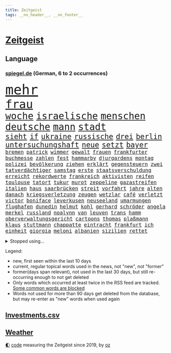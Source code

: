 ```yaml
---
title: Zeitgeist
tags: __no_header__, __no_footer__
---
```


# [Zeitgeist](https://oliz.io/zeitgeist/)

## Language

<h3><a href="https://www.spiegel.de" target="_blank">spiegel.de</a> (German, 6 to 2 occurrences)</h3>
<p style="font-family:monospace">
<span style="font-size:32pt"><a href="news_links.html#mehr" class="current">mehr</a></span>
<br>
<span style="font-size:27pt"><a href="news_links.html#frau" class="current">frau</a></span>
<br>
<span style="font-size:22pt"><a href="news_links.html#woche" class="current">woche</a></span>
<span style="font-size:22pt"><a href="news_links.html#israelische" class="current">israelische</a></span>
<span style="font-size:22pt"><a href="news_links.html#menschen" class="current">menschen</a></span>
<span style="font-size:22pt"><a href="news_links.html#deutsche" class="current">deutsche</a></span>
<span style="font-size:22pt"><a href="news_links.html#mann" class="current">mann</a></span>
<span style="font-size:22pt"><a href="news_links.html#stadt" class="current">stadt</a></span>
<br>
<span style="font-size:17pt"><a href="news_links.html#sieht" class="current">sieht</a></span>
<span style="font-size:17pt"><a href="news_links.html#if" class="new">if</a></span>
<span style="font-size:17pt"><a href="news_links.html#ukraine" class="current">ukraine</a></span>
<span style="font-size:17pt"><a href="news_links.html#russische" class="current">russische</a></span>
<span style="font-size:17pt"><a href="news_links.html#drei" class="current">drei</a></span>
<span style="font-size:17pt"><a href="news_links.html#berlin" class="current">berlin</a></span>
<span style="font-size:17pt"><a href="news_links.html#untersuchungshaft" class="current">untersuchungshaft</a></span>
<span style="font-size:17pt"><a href="news_links.html#neue" class="current">neue</a></span>
<span style="font-size:17pt"><a href="news_links.html#setzt" class="current">setzt</a></span>
<span style="font-size:17pt"><a href="news_links.html#bayer" class="current">bayer</a></span>
<br>
<span style="font-size:12pt"><a href="news_links.html#bremen" class="current">bremen</a></span>
<span style="font-size:12pt"><a href="news_links.html#patrick" class="current">patrick</a></span>
<span style="font-size:12pt"><a href="news_links.html#wimmer" class="new">wimmer</a></span>
<span style="font-size:12pt"><a href="news_links.html#gewalt" class="current">gewalt</a></span>
<span style="font-size:12pt"><a href="news_links.html#frauen" class="current">frauen</a></span>
<span style="font-size:12pt"><a href="news_links.html#frankfurter" class="current">frankfurter</a></span>
<span style="font-size:12pt"><a href="news_links.html#buchmesse" class="new">buchmesse</a></span>
<span style="font-size:12pt"><a href="news_links.html#zahlen" class="current">zahlen</a></span>
<span style="font-size:12pt"><a href="news_links.html#fest" class="current">fest</a></span>
<span style="font-size:12pt"><a href="news_links.html#hammarby" class="new">hammarby</a></span>
<span style="font-size:12pt"><a href="news_links.html#djurgardens" class="new">djurgardens</a></span>
<span style="font-size:12pt"><a href="news_links.html#montag" class="current">montag</a></span>
<span style="font-size:12pt"><a href="news_links.html#polizei" class="current">polizei</a></span>
<span style="font-size:12pt"><a href="news_links.html#bevölkerung" class="current">bevölkerung</a></span>
<span style="font-size:12pt"><a href="news_links.html#ziehen" class="current">ziehen</a></span>
<span style="font-size:12pt"><a href="news_links.html#erklärt" class="current">erklärt</a></span>
<span style="font-size:12pt"><a href="news_links.html#gegensteuern" class="current">gegensteuern</a></span>
<span style="font-size:12pt"><a href="news_links.html#zwei" class="current">zwei</a></span>
<span style="font-size:12pt"><a href="news_links.html#tatverdächtiger" class="current">tatverdächtiger</a></span>
<span style="font-size:12pt"><a href="news_links.html#samstag" class="current">samstag</a></span>
<span style="font-size:12pt"><a href="news_links.html#erste" class="current">erste</a></span>
<span style="font-size:12pt"><a href="news_links.html#staatsverschuldung" class="new">staatsverschuldung</a></span>
<span style="font-size:12pt"><a href="news_links.html#erreicht" class="current">erreicht</a></span>
<span style="font-size:12pt"><a href="news_links.html#rekordwerte" class="new">rekordwerte</a></span>
<span style="font-size:12pt"><a href="news_links.html#frankreich" class="current">frankreich</a></span>
<span style="font-size:12pt"><a href="news_links.html#aktivisten" class="current">aktivisten</a></span>
<span style="font-size:12pt"><a href="news_links.html#reifen" class="current">reifen</a></span>
<span style="font-size:12pt"><a href="news_links.html#toulouse" class="new">toulouse</a></span>
<span style="font-size:12pt"><a href="news_links.html#tatort" class="current">tatort</a></span>
<span style="font-size:12pt"><a href="news_links.html#tukur" class="new">tukur</a></span>
<span style="font-size:12pt"><a href="news_links.html#murot" class="new">murot</a></span>
<span style="font-size:12pt"><a href="news_links.html#zeppeline" class="new">zeppeline</a></span>
<span style="font-size:12pt"><a href="news_links.html#gazastreifen" class="current">gazastreifen</a></span>
<span style="font-size:12pt"><a href="news_links.html#italien" class="current">italien</a></span>
<span style="font-size:12pt"><a href="news_links.html#haus" class="current">haus</a></span>
<span style="font-size:12pt"><a href="news_links.html#saarbrücken" class="new">saarbrücken</a></span>
<span style="font-size:12pt"><a href="news_links.html#streit" class="current">streit</a></span>
<span style="font-size:12pt"><a href="news_links.html#vorfahrt" class="new">vorfahrt</a></span>
<span style="font-size:12pt"><a href="news_links.html#jahre" class="current">jahre</a></span>
<span style="font-size:12pt"><a href="news_links.html#alten" class="current">alten</a></span>
<span style="font-size:12pt"><a href="news_links.html#danach" class="current">danach</a></span>
<span style="font-size:12pt"><a href="news_links.html#kriegsverletzung" class="new">kriegsverletzung</a></span>
<span style="font-size:12pt"><a href="news_links.html#zeugen" class="current">zeugen</a></span>
<span style="font-size:12pt"><a href="news_links.html#wetzlar" class="new">wetzlar</a></span>
<span style="font-size:12pt"><a href="news_links.html#café" class="current">café</a></span>
<span style="font-size:12pt"><a href="news_links.html#verletzt" class="current">verletzt</a></span>
<span style="font-size:12pt"><a href="news_links.html#victor" class="current">victor</a></span>
<span style="font-size:12pt"><a href="news_links.html#boniface" class="current">boniface</a></span>
<span style="font-size:12pt"><a href="news_links.html#leverkusen" class="current">leverkusen</a></span>
<span style="font-size:12pt"><a href="news_links.html#neuseeland" class="current">neuseeland</a></span>
<span style="font-size:12pt"><a href="news_links.html#umarmungen" class="current">umarmungen</a></span>
<span style="font-size:12pt"><a href="news_links.html#flughafen" class="current">flughafen</a></span>
<span style="font-size:12pt"><a href="news_links.html#dunedin" class="new">dunedin</a></span>
<span style="font-size:12pt"><a href="news_links.html#helmut" class="current">helmut</a></span>
<span style="font-size:12pt"><a href="news_links.html#kohl" class="current">kohl</a></span>
<span style="font-size:12pt"><a href="news_links.html#gerhard" class="new">gerhard</a></span>
<span style="font-size:12pt"><a href="news_links.html#schröder" class="current">schröder</a></span>
<span style="font-size:12pt"><a href="news_links.html#angela" class="current">angela</a></span>
<span style="font-size:12pt"><a href="news_links.html#merkel" class="current">merkel</a></span>
<span style="font-size:12pt"><a href="news_links.html#russland" class="current">russland</a></span>
<span style="font-size:12pt"><a href="news_links.html#noalynn" class="new">noalynn</a></span>
<span style="font-size:12pt"><a href="news_links.html#van" class="current">van</a></span>
<span style="font-size:12pt"><a href="news_links.html#leuven" class="new">leuven</a></span>
<span style="font-size:12pt"><a href="news_links.html#trans" class="current">trans</a></span>
<span style="font-size:12pt"><a href="news_links.html#hamm" class="current">hamm</a></span>
<span style="font-size:12pt"><a href="news_links.html#oberverwaltungsgericht" class="current">oberverwaltungsgericht</a></span>
<span style="font-size:12pt"><a href="news_links.html#cartoons" class="current">cartoons</a></span>
<span style="font-size:12pt"><a href="news_links.html#thomas" class="current">thomas</a></span>
<span style="font-size:12pt"><a href="news_links.html#plaßmann" class="current">plaßmann</a></span>
<span style="font-size:12pt"><a href="news_links.html#klaus" class="current">klaus</a></span>
<span style="font-size:12pt"><a href="news_links.html#stuttmann" class="current">stuttmann</a></span>
<span style="font-size:12pt"><a href="news_links.html#chappatte" class="current">chappatte</a></span>
<span style="font-size:12pt"><a href="news_links.html#eintracht" class="current">eintracht</a></span>
<span style="font-size:12pt"><a href="news_links.html#frankfurt" class="current">frankfurt</a></span>
<span style="font-size:12pt"><a href="news_links.html#ich" class="current">ich</a></span>
<span style="font-size:12pt"><a href="news_links.html#einheit" class="current">einheit</a></span>
<span style="font-size:12pt"><a href="news_links.html#giorgia" class="current">giorgia</a></span>
<span style="font-size:12pt"><a href="news_links.html#meloni" class="current">meloni</a></span>
<span style="font-size:12pt"><a href="news_links.html#albanien" class="current">albanien</a></span>
<span style="font-size:12pt"><a href="news_links.html#sizilien" class="current">sizilien</a></span>
<span style="font-size:12pt"><a href="news_links.html#rettet" class="current">rettet</a></span>
</p>
<details>
<summary>Stopped using...</summary>
<p class="former" style="font-size:12pt">
historiker(1459) verfolgen(1458) vierte(1458) beweisen(1457) gehalt(1457) menge(1457) schatten(1457) boot(1456) urlaub(1456) pflege(1455) portugal(1455) treffer(1455) wehren(1455) afrika(1454) angeklagter(1454) becker(1454) cristiano(1454) ronaldo(1454) babys(1453) fließt(1453) lag(1453) myanmar(1453) polizeieinsatz(1453) tschechien(1453) wechselt(1453) angekommen(1452) kämpfer(1452) teilte(1452) abstimmung(1451) bahnhof(1451) einigung(1451) fielen(1451) plädiert(1451) gesunken(1450) landesregierung(1450) material(1450) regt(1450) scheiterte(1450) sinken(1450) statement(1450) usaußenminister(1450) wahrheit(1450) weltweiten(1450) 10000(1449) emmanuel(1449) ermöglichen(1449) nahmen(1449) reißt(1449) unterricht(1449) anbieter(1448) i(1448) innenministerium(1448) feuerwehrleute(1447) finanziell(1447) freie(1447) größter(1447) forderung(1446) roten(1446) nahezu(1445) stets(1445) voraus(1445) abgebrochen(1444) offiziellen(1444) pressestimmen(1444) spekuliert(1444) vorübergehend(1444) wochenlang(1444) illegal(1443) institut(1443) brite(1442) investitionen(1442) 3(1441) debakel(1441) distanziert(1441) wies(1441) büro(1440) eigentümer(1440) gekauft(1440) harten(1438) william(1438) motiv(1437) starker(1437) gold(1436) brechen(1435) dran(1434) stieg(1434) großem(1433) königin(1433) reduzieren(1433) schrecken(1433) pflicht(1432) hunger(1429) bundesgerichtshof(1428) ähnlich(1428) beschlagnahmt(1427) gouverneur(1427) kontakt(1427) beweise(1426) automatisch(1425) insassen(1424) syrer(1424) abstieg(1422) teilnahme(1422) geborgen(1417) einblicke(1403) aktionen(1393) langem(1392) blinken(1391) marine(1388) last(1386) schiffe(1376) öffnet(1343) zusammenbruch(1311) investor(1283) rumänien(1277) lediglich(1236) abgegeben(1233) tennisstar(1222) serbien(1215) ausbildung(1212) schwäche(1206) sammelt(1203) verbunden(1177) gestern(1144) haushalt(1119) tiger(1109) vorfeld(1098) abschreckung(1090) einschätzungen(1087) zentralen(1087) regierungschefin(1082) stern(1082) beider(1078) methode(1063) öffentlichrechtlichen(1022) buschmann(1013) ben(1003) geplatzt(995) verschwinden(993) überwachung(989) spielern(985) helikopter(979) fake(975) unwetter(960) kriegsverbrechen(926) hochrangigen(924) herzen(919) günstiger(917) fußballerinnen(912) crew(908) handys(900) durchsuchen(896) prinzessin(872) dänischen(864) kaffee(847) lena(836) fahrgäste(831) erdbeben(820) entfernen(819) rettungsaktion(815) olympiasieger(814) ähnlichen(810) zivile(797) protestbewegung(792) offizielle(788) streiks(784) hände(781) verfassungsgericht(761) zurückkehren(753) branchen(741) francisco(736) irland(735) besatzung(729) deuten(713) beerdigt(704) abgeben(694) geschmack(694) gast(676) lauter(675) check(661) legendäre(654) fahnder(641) sachsens(631) demonstriert(630) herstellers(627) mythos(627) c(626) chatgpt(615) startups(615) wasserstoff(614) 52(613) leon(612) nötigung(611) gravierende(608) kläger(606) weimar(606) 5000(605) freiwillige(605) geständnis(597) diesjährigen(582) rivalen(582) hamilton(581) lewis(581) spiegelreport(580) höhepunkt(572) hinweg(570) dominieren(569) kreuz(565) asylpolitik(556) behaupten(546) bekämpfung(534) experiment(530) urlauber(528) massenhaft(524) auffällig(519) diebstahl(511) florenz(509) rechter(508) terrorismus(504) genießen(503) iphones(497) prime(497) absurd(493) achtjährige(492) partien(489) cool(487) sandra(483) staats(483) älterer(477) sächsischen(475) weile(468) auflösung(462) awards(462) ankunft(460) toronto(460) busfahrer(459) preiserhöhung(459) massiver(455) benachteiligt(454) popstars(450) erweitert(448) verbreitung(448) victoria(448) saßen(445) ezb(444) metropole(439) strenger(438) atlanta(437) kooperiert(436) service(435) sicherheitsmaßnahmen(433) ergebnissen(429) iphone(429) britney(428) spears(428) stützen(428) südkoreanische(418) verglichen(415) chancenlos(413) körperliche(412) brücken(409) sichergestellt(409) schach(404) jon(399) dient(398) nachteile(395) phänomen(389) hymne(386) 99(385) attentäter(385) 61(383) mittelfeld(382) getöteter(376) qualifikation(372) unschuldig(372) demokratischen(370) milliardenhilfen(369) verdrängt(369) europaparlament(368) palästina(367) angehende(363) 2035(362) 43(359) gravierenden(357) nächte(357) popkultur(356) sitz(351) taugen(350) versagt(350) willkommen(348) erfindung(347) sofia(342) 1100(340) gefährlichsten(340) achtzigerjahre(339) bundes(336) vulkanausbruch(336) eingedrungen(335) sicherheitsgründen(335) flensburg(333) kilo(333) sommerspiele(333) einführung(328) menschenrechte(327) staatssekretärin(325) beyoncé(324) perry(322) 29jähriger(321) kritischer(321) spiels(319) ausländer(318) geräten(315) gewicht(315) sprecherin(314) staatsanwälte(314) stone(309) rechtlich(308) haftstrafen(307) entspannung(305) islamische(302) kündigungen(302) nass(301) tourt(301) notlage(297) flaggen(295) erfolgserlebnis(294) lernt(293) sharon(292) brasilianische(287) historischer(287) kriegsschiffe(287) 93(286) gerungen(285) usdollar(285) oma(282) politischer(282) station(281) iss(280) umfangreiche(280) zeitalter(280) verkünden(279) verschwörungstheorien(278) bezeichnete(275) operation(275) rammte(275) anwendung(272) belgorod(272) eilantrag(271) frustriert(271) aufgedeckt(268) bevorzugen(266) vorliegt(266) cdu/csu(264) dave(263) wassermassen(263) 1980(260) spitzenpolitiker(260) sendet(259) baltimore(255) berühmteste(253) chrome(253) hungersnot(252) privates(249) direkten(248) erhöhte(248) matteo(247) bestürzt(244) hohem(239) hummels(239) mats(239) politischem(239) montagmorgen(238) rechtlichen(237) substanz(237) konzept(236) negativ(236) massenhaften(234) ampelstreit(233) alzheimer(231) hauptdarstellerin(231) trainers(231) bronze(229) zustande(229) inakzeptabel(228) justin(228) meisterschaft(228) siegtreffer(228) swifts(228) lebenslang(225) steuersenkungen(224) wohnmobil(224) oleksandr(223) falscher(222) zentimeter(221) autofahrerin(219) günter(218) obst(216) änderte(215) bear(214) falschinformationen(213) einfacher(212) huawei(212) tvshow(212) eingefangen(211) vereitelt(211) apples(210) djirsarai(210) silber(210) übertrieben(210) usmedien(209) entlang(208) durchsuchung(207) major(207) zweitligisten(206) planung(205) 35000(204) runter(203) biss(202) flugzeugbauer(202) spitzenkandidaten(201) plastik(199) sainz(197) argumentierte(196) fluglinie(196) kassierte(196) enthüllen(195) fragwürdige(195) techmilliardär(195) verbraucherpreise(195) boxer(194) mad(194) verurteilter(194) eurofighter(192) sangen(192) schrank(192) jeff(191) lautete(191) sudan(190) nominierten(189) reiht(189) amts(187) auswärtigen(187) spielten(187) athletin(186) josh(186) netzwerken(185) umbruch(185) ergreift(184) spannende(184) zwangsversteigerung(184) bookingcom(183) bvbprofi(182) grauen(182) absurde(181) trümmer(181) katastrophenfall(180) afderfolg(179) justizministerin(179) dürre(176) se(176) elefanten(175) milliardengeschäft(175) privatsphäre(175) milchstraße(174) ressourcen(174) benachbarten(173) eilish(173) toujours(173) erhärten(172) königlichen(172) entlassung(171) herausgesucht(171) oberster(171) bayerischer(170) witz(170) zahlreicher(170) einschalten(169) irreführende(168) vorfreude(168) außergewöhnliche(167) halmich(167) regina(167) rekrutieren(167) unterschätzen(166) einschränken(164) verhört(164) bejubelt(162) mclaren(162) provozieren(162) pérez(162) norwegische(161) akzeptieren(160) kommentieren(158) morgan(158) überflutet(158) cannes(157) mücken(157) pelosi(157) gefangenenlager(156) zeilen(156) hauskauf(155) linker(155) publikums(155) ideal(154) spiegelspitzengespräch(154) beobachtung(153) beweist(153) kriselnden(153) tigermücke(152) bestritt(151) kundschaft(151) küssen(151) beschränkungen(150) döner(150) geldwäsche(150) hitlers(149) massensterben(149) präparierten(149) besuchte(148) europäischer(148) flair(148) jeweiligen(148) annkatrin(147) beschimpfungen(147) jawort(145) privater(145) entmutigen(144) kryptowährung(143) likes(143) meisterschaften(143) aufkommen(142) films(142) reichsbürgerprozess(142) bremerhaven(140) cybercrime(140) gelbe(140) heimatstadt(140) pionier(140) straftätern(140) verdachtsfall(140) chats(139) durchbrechen(139) populär(139) 1400(138) feier(138) geschwächte(138) amerikanerin(137) rasmus(137) buhlt(136) outfit(136) hipp(135) verschleppte(135) zugspitze(135) elend(134) versetzen(134) ausgesagt(133) ernten(133) gehackt(133) niemandem(133) krimi(132) tshirt(132) unmittelbarer(132) unversöhnlich(132) bon(131) handele(131) jovi(131) stärkere(131) befriedigend(130) lokalen(130) privat(130) schleudert(130) verschärfung(130) bezweifeln(129) esther(129) griechische(129) plagen(129) weigert(129) nachrichtenagentur(128) emaus(127) gallant(127) plünderungen(127) regnen(127) schärferen(127) unsinn(127) wider(127) gemessen(126) indopazifik(126) verschwörungsmythen(126) yoav(126) meisterin(125) basketballliga(124) spekulieren(124) deklassiert(123) polizeiliche(123) quatsch(122) rettungsteams(122) nhl(121) ereignisse(120) gewaltsamen(120) hampshire(117) kinshasa(117) ordnete(117) unbekleidet(117) ausschließlich(116) fußballlegende(116) gabe(116) gigi(116) einsam(115) l’amour(115) usbotschafterin(115) anhaltenden(114) buchsteiner(114) somalia(114) einseitig(113) koalitionen(113) natoostflanke(113) schutzsuchenden(113) surfer(113) bundesligaaufsteiger(112) flüchteten(112) basel(111) funk(111) josé(111) kreative(111) damalige(110) fernseher(110) ortschaft(110) urlaubsziel(110) vergaß(110) youtuber(110) 2002(109) polizeigewalt(109) spieß(109) bowl(108) gebrochene(108) jederzeit(108) schutt(108) woanders(108) solch(107) sponsor(107) berührt(106) modi(106) redaktion(106) todestag(106) unterbrechen(106) urteile(106) fremdelt(105) hartnäckig(105) aufwendigen(104) löwen(104) want(104) wettkämpfen(104) 25jährige(103) gehör(103) bewährung(102) aufgewachsen(101) gefälschten(101) kubitschek(101) mitternacht(101) cruise(100) daddy(100) zahlte(100) zugänglich(99) eingespielt(98) gemeinnützige(98) verworfen(98) bleibe(97) extremen(97) 27jähriger(96) maskottchen(96) fördergelder(95) psychotherapeut(95) schwarzarbeit(95) strauchelnde(95) zeichnen(95) 25jährigen(94) opa(94) guirassy(93) serhou(93) füllkrug(92) niclas(92) verkleidet(92) intelligence(91) liedern(91) usbekistan(91) zulassung(91) zwangsversteigert(91) ansiedlung(90) beieinander(90) erschöpft(90) patientinnen(90) rossi(90) ruine(90) schiffs(90) wetterextreme(90) aufzuhalten(89) beinahekatastrophe(89) döring(89) fehlerhafte(89) financial(89) prügelei(89) spieltagen(89) südkoreanischer(89) wegstecken(89) argentinier(88) danke(88) inspiration(88) klassik(88) migrantinnen(88) ruf(88) vergewaltiger(88) ökosystem(88) gleichstellung(87) kkr(87) mcdonald's(87) usautobauer(87) verfügbar(87) abgesperrt(86) entschädigt(86) erdgeschichte(86) etatentwurf(86) eustrafzöllen(86) renten(86) timberlake(86) waldbrände(86) ausschüsse(85) berlinkreuzberg(85) plump(85) sandbank(85) schleppen(85) ausländischen(84) falschmeldungen(84) gewaltsame(84) gulasch(84) jacksons(84) legende(84) passantin(84) posiert(84) simbabwe(84) wassertemperatur(84) welthits(84) östliche(84) raststätte(83) vorherigen(83) jährlich(82) fallzahlen(81) kifunktionen(81) kinderarmut(81) mate(81) schalteten(81) aufsehenerregenden(80) einträchtig(80) liberaler(80) miene(80) parat(80) ran(80) spielzug(80) firmenpleiten(79) georgier(79) gespaltenes(79) gruppenphase(79) tritten(79) wettbewerbsfähig(79) kongressabgeordnete(78) meldeten(78) mittlere(78) monatlichen(78) usamerikanischen(78) gesichert(77) haushaltsentwurf(77) moniert(77) pfister(77) rennende(77) subtile(77) ungeahnte(77) versinken(77) avm(76) banksy(76) beunruhigenden(76) dienstwagen(76) verbracht(76) abstruse(75) auftritts(75) coverfoto(75) harmonie(75) siebte(75) spiegeldokumentation(75) waggon(75) endlosen(74) musikalisch(74) radsports(74) sympathien(74) kapazitäten(73) todesangst(73) badewanne(72) kindergeld(72) schlusslicht(72) stimmenfang(72) anlegern(71) gazakrieges(71) geschasste(71) heimwm(71) türkischem(71) wappnet(71) ernstvolker(70) frisches(70) kanzlerkandidatur(70) bands(69) behauptete(69) freud(69) gegensatz(69) kramer(69) pannenserie(69) buckelwal(68) damm(68) eiszeit(68) ertrinkt(68) gräben(68) korrektheit(68) küsst(68) landesweite(68) attentatsversuch(67) erforschen(67) fritz(67) lockt(67) postete(67) pulverisiert(67) theorie(67) brasilianerin(66) darwin(66) davie(66) findige(66) gesundheitliche(66) hose(66) kriegt(66) kriselnde(66) selke(66) tanzte(66) verpflichtung(66) vollbringen(66) 131(65) drohenden(65) honorar(65) äußersten(65) attentäters(64) attraktive(64) drehen(64) entsprechende(64) erwürgt(64) flugzeugen(64) geklettert(64) haar(64) nicolas(64) personalie(64) secretserviceagenten(64) sprengstoff(64) coronavirus(63) eriksson(63) svengöran(63) dnaanalysen(62) gerhardt(62) großhandel(62) großhandelspreise(62) rechtmäßigkeit(62) einjähriger(61) emmyawards(61) emmys(61) nachfahren(61) juristen(60) angespült(59) finger(59) indizien(59) jet(59) komplizierte(59) regionalen(59) sicherstellen(59) umlaufbahn(59) werft(59) aggressive(58) geheime(58) geoengineering(58) piastri(58) unbeliebten(58) usraketen(58) wischen(58) altem(57) belächelt(57) bordell(57) elsässer(57) exwrestler(57) mitbestimmt(57) musikalische(57) verschickte(57) craig(56) durchsuchten(56) exfrau(56) sommerferien(56) auswirkt(55) belege(55) flugtaxis(55) gerissen(55) idole(55) irantreue(55) radikalere(55) vandalismus(55) 1995(54) galgen(54) messner(54) papenburg(54) privatwirtschaft(54) einzunehmen(53) erkennungszeichen(53) hilflose(53) privatautos(53) tempelberg(53) bruce(52) halbjahr(52) mutprobe(52) vorletzte(52) karim(51) knallige(51) sportwagenbauer(51) suchmaschine(51) verbrennerverbot(51) vergewaltigungsfall(51) aaron(50) coronaimpfstoff(50) geknackt(50) koordinierte(50) parade(50) tönen(50) zerwürfnis(50) aschaffenburg(49) fahrerin(49) misshandlung(49) präsidentschaftswahlen(49) stell(49) asteroid(48) ausreichend(48) babynahrungshersteller(48) dax(48) geschlecht(48) watergate(48) edwards(47) exbbcmoderator(47) huw(47) obdachlosigkeit(47) opferangehörigen(47) traten(47) wettbewerbe(47) wonach(47) astronomie(46) ausreise(46) autokrat(46) entschuldigte(46) olympisch(46) schlimmen(46) schrägen(46) skelett(46) ausweisung(45) echauffiert(45) erben(45) kinderarzt(45) besorgte(44) bizarre(44) breakdance(44) erneuter(44) fußwege(44) leitindex(44) linienbus(44) pool(44) tirade(44) überholmanöver(44) colin(43) cybermobbing(43) drogenhändler(43) farrell(43) mogadischu(43) ausgetauscht(42) bekennerschreiben(42) beschmiert(42) djane(42) gästehaus(42) islamfeindliche(42) plattformen(42) rekrutiert(42) benutzte(41) delta(41) drohender(41) filialen(41) häufigste(41) mähne(41) nordirland(41) zentralrat(41) zuschießen(41) aufgebraucht(40) brocken(40) fahrerflucht(40) haschisch(40) hinderte(40) verzögert(40) achterbahn(39) geschmeidig(39) rotherham(39) ohren(38) olympischer(38) überraschen(38) afdpolitikerin(37) il(37) wohnsitz(37) abgesetzt(36) dankesrede(36) einzusetzen(36) englisch(36) erschütterten(36) kotzen(36) köche(36) messerattacken(36) spielplatz(36) streetartkünstlers(36) teilnehmenden(36) verlesen(36) verstrickt(36) berger(35) empfehlung(35) henseleit(35) kloster(35) tournee(35) traditionsklub(35) wahlempfehlung(35) entlohnt(34) kiforscher(34) lukrative(34) rohstoffen(34) schlussphase(34) überlastet(34) kolkata(33) rechtspartei(33) seltsamer(33) streichung(33) betäubt(32) butch(32) geheimdienstes(32) investments(32) keinerlei(32) ministers(32) neunten(32) suni(32) wilmore(32) witze(32) bescherten(31) eukommissar(31) mathematik(31) nordstreamsaboteur(31) stritt(31) 55(30) flugtaxihersteller(30) großbrand(30) kaserne(30) läuferin(30) motorradfahrer(30) mpox(30) mpoxvirus(30) polizeikräfte(30) richterinnen(30) unerfahrene(30) 320000(29) adrenalin(29) ausgrabungen(29) brandbekämpfung(29) bundesweiter(29) hilfsgelder(29) mutationen(29) obduktionsbericht(29) steil(29) cuxhaven(28) dihk(28) schaulustige(28) up(28) ausweitung(27) breton(27) börner(27) faltbaren(27) karsten(27) misslang(27) polio(27) revision(27) spektakulärer(27) stabiles(27) thierry(27) unglücksnacht(27) winzer(27) bezeichnen(26) rafterroristen(26) baku(25) betäubte(25) bombendrohungen(25) flutwelle(25) heidi(25) klum(25) komplexe(25) magische(25) angedeutet(24) gestiegene(24) hochzeitsgesellschaft(24) speziellen(24) vorgemacht(24) wolfsburger(24) 102(23) alarmierende(23) amini(23) freizeitpark(23) gebannt(23) gonzález(23) jina(23) limit(23) mahsa(23) norwegens(23) vorteil(23) eilig(22) getarnte(22) grünes(22) spezialtaucher(22) abc(21) feste(21) festgenommene(21) harz(21) ingebrigtsen(21) lastminuteerfolg(21) verabreichte(21) bundesligarückkehr(20) emiraten(20) merz’(20) rollfeld(20) sardinien(20) verscharrt(20) verzückte(20) vorantreiben(20) weltrangliste(20) berühmter(19) eishockey(19) fußballerin(19) sunset(19) weltmeisterteam(19) abschiebeflug(18) gewaltdelikte(18) kursiert(18) küsse(18) lehramt(18) mittels(18) raubüberfall(18) schnappt(18) seven(18) springsteen(18) trainerlegende(18) ulrike(18) schrillen(17) versteckte(17) your(17) klärung(16) lieferanten(16) messerattentat(16) regisseurin(16) schwersten(16) spanienrundfahrt(16) vormonat(16) zehnfache(16) geschwommen(15) polaris(15) polizeichef(15) rabatt(15) spacexmission(15) viertes(15) weltraumspaziergang(15) zerlegte(15) behinderung(14) extremschwimmen(14) i’m(14) miller(14) paralympische(14) alexandre(13) bundesrichter(13) eagles(13) geküsst(13) gelangen(13) meseberg(13) milliardenschwere(13) moraes(13) nachlass(13) unterschrieben(13) berlinneukölln(12) bestritten(12) leitbild(12) michaela(12) zurückweisungen(12) army(11) edmundo(11) ekelhaft(11) erschütternde(11) fremdenfeindlichkeit(11) sperrminorität(11) stripes(11) tribünen(11) verüben(11) überfällig(11)
</p>
</details>
<p>Legend:
<ul>
<li><span class="new">new</span>, first seen within the last 10 days</li>
<li><span class="current">current</span>, regular topical words used in the news, not "new", not "former"</li>
<li><span class="former">former(days span relevant)</span>, not used in the last 30 days, but still re-occurring enough to not get deleted</li>
<li>Only words which occurred at least twice in the RSS feed are tracked. <a href="language/filters.py">Some common words are blocked</a></li>
<li>Words not used for more than 90 days get deleted from the database, but may re-enter as "new" words when used again</li>
</ul>
</p>

## [Investments](investments.html)[.csv](investments.csv)

## [Weather](weather.html)

<footer>
<a href="javascript:toggleTheme()" class="nav">🌓</a>
<a href="https://github.com/ooz/zeitgeist">code</a> measuring the Zeitgeist since 2019, by <a href="https://oliz.io">oz</a>
</footer>
